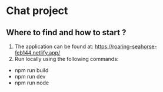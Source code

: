 # Chat project

## Where to find and how to start ?

 1. The application can be found at:  https://roaring-seahorse-feb144.netlify.app/
 2. Run locally using the following commands:
 - npm run build
 - npm run dev
 - npm run node
